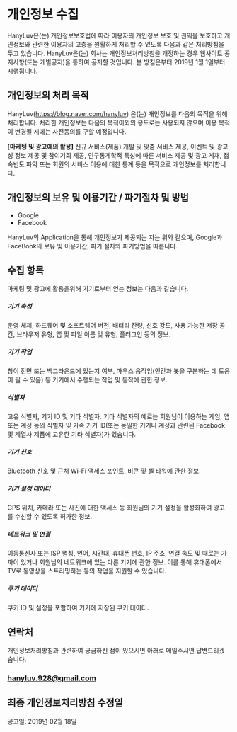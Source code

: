 # 개인정보 수집

HanyLuv은(는) 개인정보보호법에 따라 이용자의 개인정보 보호 및 권익을 보호하고 개인정보와 관련한 이용자의 고충을 원활하게 처리할 수 있도록 다음과 같은 처리방침을 두고 있습니다. HanyLuv은(는) 회사는 개인정보처리방침을 개정하는 경우 웹사이트 공지사항(또는 개별공지)을 통하여 공지할 것입니다.
본 방침은부터 2019년 1월 1일부터 시행됩니다.

## 개인정보의 처리 목적
HanyLuv(https://blog.naver.com/hanyluv) 은(는) 개인정보를 다음의 목적을 위해 처리합니다. 처리한 개인정보는 다음의 목적이외의 용도로는 사용되지 않으며 이용 목적이 변경될 시에는 사전동의를 구할 예정입니다.

**[마케팅 및 광고에의 활용]**
신규 서비스(제품) 개발 및 맞춤 서비스 제공, 이벤트 및 광고성 정보 제공 및 참여기회 제공, 인구통계학적 특성에 따른 서비스 제공 및 광고 게재, 접속빈도 파악 또는 회원의 서비스 이용에 대한 통계 등을 목적으로 개인정보를 처리합니다. 

## 개인정보의 보유 및 이용기간 / 파기절차 및 방법

* Google
* Facebook

HanyLuv의 Application을 통해 개인정보가 제공되는 자는 위와 같으며, Google과 FaceBook의 보유 및 이용기간, 파기 절차와 파기방법을 따릅니다. 

## 수집 항목
마케팅 및 광고에 활용을위해 기기로부터 얻는 정보는 다음과 같습니다. 

##### 기기 속성
운영 체제, 하드웨어 및 소프트웨어 버전, 배터리 잔량, 신호 강도, 사용 가능한 저장 공간, 브라우저 유형, 앱 및 파일 이름 및 유형, 플러그인 등의 정보.

##### 기기 작업
창이 전면 또는 백그라운드에 있는지 여부, 마우스 움직임(인간과 봇을 구분하는 데 도움이 될 수 있음) 등 기기에서 수행되는 작업 및 동작에 관한 정보.

##### 식별자
고유 식별자, 기기 ID 및 기타 식별자. 기타 식별자의 예로는 회원님이 이용하는 게임, 앱 또는 계정 등의 식별자 및 가족 기기 ID(또는 동일한 기기나 계정과 관련된 Facebook 및 계열사 제품에 고유한 기타 식별자)가 있습니다.

##### 기기 신호
Bluetooth 신호 및 근처 Wi-Fi 액세스 포인트, 비콘 및 셀 타워에 관한 정보.

##### 기기 설정 데이터
GPS 위치, 카메라 또는 사진에 대한 액세스 등 회원님의 기기 설정을 활성화하여 광고를 수신할 수 있도록 허가한 정보.

##### 네트워크 및 연결
이동통신사 또는 ISP 명칭, 언어, 시간대, 휴대폰 번호, IP 주소, 연결 속도 및 때로는 가까이 있거나 회원님의 네트워크에 있는 다른 기기에 관한 정보. 이를 통해 휴대폰에서 TV로 동영상을 스트리밍하는 등의 작업을 지원할 수 있습니다.

##### 쿠키 데이터
쿠키 ID 및 설정을 포함하여 기기에 저장된 쿠키 데이터.

## 연락처
개인정보처리방침과 관련하여 궁금하신 점이 있으시면 아래로 메일주시면 답변드리겠습니다.
### hanyluv.928@gmail.com

## 최종 개인정보처리방침 수정일
공고일: 2019년 02월 18일
